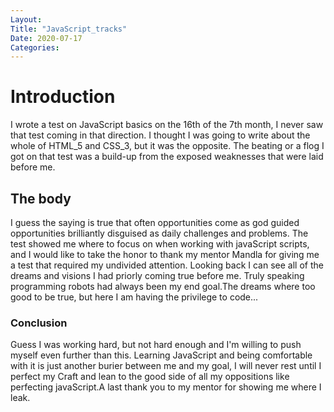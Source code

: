 ```yaml
---
Layout:
Title: "JavaScript_tracks"
Date: 2020-07-17
Categories:
---
```

# Introduction

I wrote a test on JavaScript basics on the 16th of the 7th month, I never saw that test coming in that direction. I thought I was going to write about the whole of HTML_5 and CSS_3, but it was the opposite. The beating or a flog I got on that test was a build-up from the exposed weaknesses that were laid before me.
## The body

I guess the saying is true that often opportunities come as god guided opportunities brilliantly disguised as daily challenges and problems. The test showed me where to focus on when working with javaScript scripts, and I would like to take the honor to thank my mentor Mandla for giving me a test that required my undivided attention. Looking back I can see all of the dreams and visions I had priorly coming true before me. Truly speaking programming robots had always been my end goal.The dreams where too good to be true, but here I am having the privilege to code...
### Conclusion

Guess I was working hard, but not hard enough and I'm willing to push myself even further than this. Learning JavaScript and being comfortable with it is just another burier between me and my goal, I will never rest until I perfect my Craft and lean to the good side of all my oppositions like perfecting javaScript.A last thank you to my mentor for showing me where I leak. 